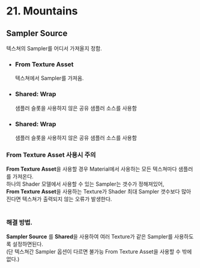# 21. Mountains

## Sampler Source
텍스쳐의 Sampler를 어디서 가져올지 정함.

+ ### From Texture Asset
    텍스쳐에서 Sampler를 가져옴. 
+ ### Shared: Wrap
    샘플러 슬롯을 사용하지 않은 공유 샘플러 소스를 사용함
+ ### Shared: Wrap
    샘플러 슬롯을 사용하지 않은 공유 샘플러 소스를 사용함

### From Texture Asset 사용시 주의
**From Texture Asset**을 사용할 경우 Material에서 사용하는 모든 텍스쳐마다 샘플러를 가져온다.<br>
하나의 Shader 모델에서 사용할 수 있는 Sampler는 갯수가 정해져있어,<br> 
**From Texture Asset**을 사용하는 Texture가 Shader 최대 Sampler 갯수보다 많아진다면 텍스쳐가 출력되지 않는 오류가 발생한다.<br>
<br>

### 해결 방법.
**Sampler Source** 를 **Shared**을 사용하여 여러 Texture가 같은 Sampler를 사용하도록 설정하면된다.<br>
(단 텍스쳐간 Sampler 옵션이 다르면 불가능 From Texture Asset을 사용할 수 밖에 없다.)